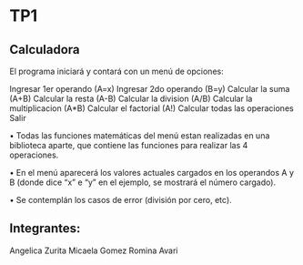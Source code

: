 # TP1
## Calculadora
El programa iniciará y contará con un menú de opciones:

Ingresar 1er operando (A=x)
Ingresar 2do operando (B=y)
Calcular la suma (A+B)
Calcular la resta (A-B)
Calcular la division (A/B)
Calcular la multiplicacion (A*B)
Calcular el factorial (A!)
Calcular todas las operaciones
Salir

• Todas las funciones matemáticas del menú estan realizadas en una biblioteca aparte, que contiene las funciones para realizar las 4 operaciones.

• En el menú aparecerá los valores actuales cargados en los operandos A y B (donde dice “x” e “y” en el ejemplo, se mostrará  el número cargado).

• Se contemplán los casos de error (división por cero, etc).

## Integrantes:
Angelica Zurita
Micaela Gomez
Romina Avari
